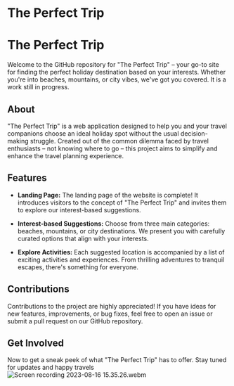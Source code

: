 # The Perfect Trip
# The Perfect Trip

Welcome to the GitHub repository for "The Perfect Trip" – your go-to site for finding the perfect holiday destination based on your interests. Whether you're into beaches, mountains, or city vibes, we've got you covered. It is a work still in progress.

## About

"The Perfect Trip" is a web application designed to help you and your travel companions choose an ideal holiday spot without the usual decision-making struggle. Created out of the common dilemma faced by travel enthusiasts – not knowing where to go – this project aims to simplify and enhance the travel planning experience.

## Features

- **Landing Page:** The landing page of the website is complete! It introduces visitors to the concept of "The Perfect Trip" and invites them to explore our interest-based suggestions.

- **Interest-based Suggestions:** Choose from three main categories: beaches, mountains, or city destinations. We present you with carefully curated options that align with your interests.

- **Explore Activities:** Each suggested location is accompanied by a list of exciting activities and experiences. From thrilling adventures to tranquil escapes, there's something for everyone.

## Contributions

Contributions to the project are highly appreciated! If you have ideas for new features, improvements, or bug fixes, feel free to open an issue or submit a pull request on our GitHub repository.

## Get Involved
Now to get a sneak peek of what "The Perfect Trip" has to offer. Stay tuned for updates and happy travels![Screen recording 2023-08-16 15.35.26.webm](https://github.com/latifahassan/thePerfectTrip/assets/124886048/9d37563c-8871-4608-aad6-0b32fb754633)


